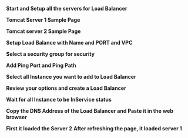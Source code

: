 **Start and Setup all the servers for Load Balancer**

**Tomcat Server 1 Sample Page**

**Tomcat server 2 Sample Page**

**Setup Load Balance with Name and PORT and VPC**

**Select a security group for security**

**Add Ping Port and Ping Path**

**Select all Instance you want to add to Load Balancer**

**Review your options and create a Load Balancer**

**Wait for all Instance to be InService status**

**Copy the DNS Address of the Load Balancer and Paste it in the web browser**

**First it loaded the Server 2**
**After refreshing the page, it loaded server 1**
